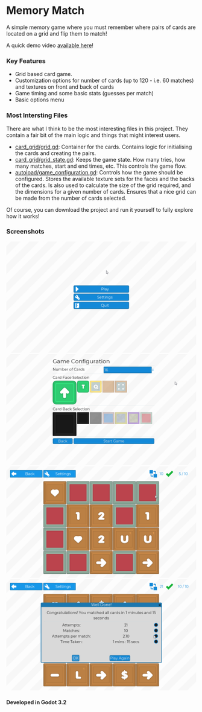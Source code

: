 # Memory Match

A simple memory game where you must remember where pairs of cards are located on a grid and flip them to match!

A quick demo video [available here](https://streamable.com/3oeitq)!

### Key Features

- Grid based card game.
- Customization options for number of cards (up to 120 - i.e. 60 matches) and textures on front and back of cards
- Game timing and some basic stats (guesses per match)
- Basic options menu

### Most Intersting Files

There are what I think to be the most interesting files in this project. They contain a fair bit of the main logic and things that might interest users.

- [card_grid/grid.gd](card_grid/grid.gd): Container for the cards. Contains logic for initialising the cards and creating the pairs.
- [card_grid/grid_state.gd](card_grid/grid_state.gd): Keeps the game state. How many tries, how many matches, start and end times, etc. This controls the game flow.
- [autoload/game_configuration.gd](autoload/game_configuration.gd): Controls how the game should be configured. Stores the available texture sets for the faces and the backs of the cards. Is also used to calculate the size of the grid required, and the dimensions for a given number of cards. Ensures that a nice grid can be made from the number of cards selected.

Of course, you can download the project and run it yourself to fully explore how it works!

### Screenshots

![Main](../.assets/memory_match_main.png)
![Config](../.assets/memory_match_game_config.png)
![Main](../.assets/memory_match_in-game.png)
![Main](../.assets/memory_match_game-done.png)

#### Developed in Godot 3.2

